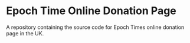 # Epoch Time Online Donation Page
A repository containing the source code for Epoch Times online donation page in the UK.
